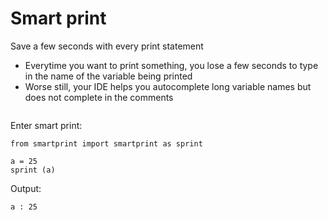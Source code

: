 # Smart print
Save a few seconds with every print statement 

- Everytime you want to print something, you lose a few seconds to type in the name of the variable being printed
- Worse still, your IDE helps you autocomplete long variable names but does not complete in the comments
```

```

Enter smart print: 
```
from smartprint import smartprint as sprint

a = 25
sprint (a)
``` 

Output: 
```
a : 25
```


